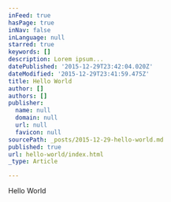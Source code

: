 ```yaml
---
inFeed: true
hasPage: true
inNav: false
inLanguage: null
starred: true
keywords: []
description: Lorem ipsum...
datePublished: '2015-12-29T23:42:04.020Z'
dateModified: '2015-12-29T23:41:59.475Z'
title: Hello World
author: []
authors: []
publisher:
  name: null
  domain: null
  url: null
  favicon: null
sourcePath: _posts/2015-12-29-hello-world.md
published: true
url: hello-world/index.html
_type: Article

---
```

Hello World